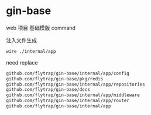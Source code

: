 # gin-base

web 项目 基础模版
command

注入文件生成

```bash
wire ./internal/app
```

need replace

```bash
github.com/flytrap/gin-base/internal/app/config
github.com/flytrap/gin-base/pkg/redis
github.com/flytrap/gin-base/internal/app/repositories
github.com/flytrap/gin-base/docs
github.com/flytrap/gin-base/internal/app/middleware
github.com/flytrap/gin-base/internal/app/router
github.com/flytrap/gin-base/internal/app
```
